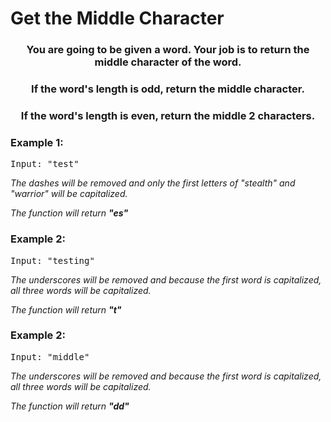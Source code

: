 # Get the Middle Character

<div align = "center">
  
<h3> You are going to be given a word. Your job is to return the middle character of the word. </h3>
  <h3> If the word's length is odd, return the middle character. </h3>
  <h3> If the word's length is even, return the middle 2 characters. </h3>



</div>

<h3>Example 1:</h3>
<pre>
Input: "test" 
</pre>

<p>
<em>The dashes will be removed and only the first letters of "stealth" and "warrior" will be capitalized.
  
  The function will return <strong>"es"</strong>
    </em>
</p>

<h3>Example 2:</h3>
<pre>
Input: "testing" 
</pre>

<p>
<em>The underscores will be removed and because the first word is capitalized, all three words will be capitalized. 
  
  The function will return <strong>"t"</strong>
  </em>
</p>


<h3>Example 2:</h3>
<pre>
Input: "middle" 
</pre>

<p>
<em>The underscores will be removed and because the first word is capitalized, all three words will be capitalized. 
  
  The function will return <strong>"dd"</strong>
  </em>
</p>
